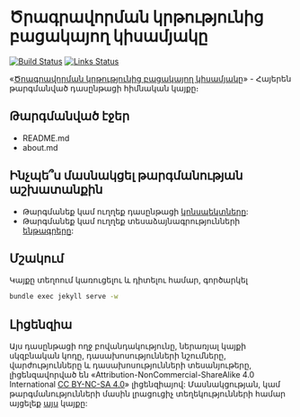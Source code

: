 # Ծրագրավորման կրթությունից բացակայող կիսամյակը

[![Build Status](https://github.com/missing-semester/missing-semester/workflows/Build/badge.svg)](https://github.com/missing-semester/missing-semester/actions?query=workflow%3ABuild) [![Links Status](https://github.com/missing-semester/missing-semester/workflows/Links/badge.svg)](https://github.com/missing-semester/missing-semester/actions?query=workflow%3ALinks)

«[Ծրագրավորման կրթությունից բացակայող կիսամյակը](https://missing.csail.mit.edu/)» - Հայերեն թարգմանված դասընթացի հիմնական կայքը։

## Թարգմանված էջեր

* README.md
* about.md

## Ինչպե՞ս մասնակցել թարգմանության աշխատանքին

* Թարգմանեք կամ ուղղեք դասընթացի [կոնսպեկտները](https://github.com/missing-semester-arm/missing-semester-arm.github.io/tree/main/_2020): 
* Թարգմանեք կամ ուղղեք տեսաձայնագրությունների [ենթագրերը](https://github.com/missing-semester-arm/missing-semester-arm.github.io/tree/main/static/files/subtitles/2020):

## Մշակում

Կայքը տեղոում կառուցելու և դիտելու համար, գործարկել

```bash
bundle exec jekyll serve -w
```

## Լիցենզիա

Այս դասընթացի ողջ բովանդակությունը, ներառյալ կայքի սկզբնական կոդը, դասախոսությունների նշումները, վարժությունները և դասախոսությունների տեսանյութերը, լիցենզավորված են «Attribution-NonCommercial-ShareAlike 4.0 International [CC BY-NC-SA 4.0](https://creativecommons.org/licenses/by-nc-sa/4.0/)» լիցենզիայով:
Մասնակցության, կամ թարգմանությունների մասին լրացուցիչ տեղեկությունների համար այցելեք [այս](https://missing.csail.mit.edu/license) կայքը: